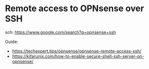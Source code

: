 # Remote access to OPNsense over SSH
sch: https://www.google.com/search?q=opnsense+ssh

Guide:
- https://techexpert.tips/opnsense/opnsense-remote-access-ssh/
- https://kifarunix.com/how-to-enable-secure-shell-ssh-server-on-opnsense/

